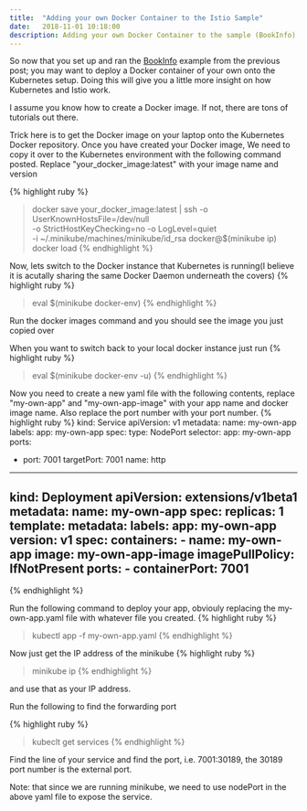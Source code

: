 ```yaml
---
title:  "Adding your own Docker Container to the Istio Sample"
date:   2018-11-01 10:18:00
description: Adding your own Docker Container to the sample (BookInfo) onto Kubernetes, Minikube and Istio
---
```


So now that you set up and ran the [BookInfo][bookInfo-url] example from the previous post; you may want to deploy a Docker container of your own onto the Kubernetes setup.  Doing this will give you a little more insight on how Kubernetes and Istio work.

I assume you know how to create a Docker image.  If not, there are tons of tutorials out there.  

Trick here is to get the Docker image on your laptop onto the Kubernetes Docker repository.  Once you have created your Docker image,  We need to copy it over to the Kubernetes environment with the following command posted. Replace "your_docker_image:latest" with your image name and version


{% highlight ruby %}
> docker save your_docker_image:latest | ssh -o UserKnownHostsFile=/dev/null \
    -o StrictHostKeyChecking=no -o LogLevel=quiet \
    -i ~/.minikube/machines/minikube/id_rsa docker@$(minikube ip) docker load
{% endhighlight %}


Now, lets switch to the Docker instance that Kubernetes is running(I believe it is acutally sharing the same Docker Daemon underneath the covers)
{% highlight ruby %}
> eval $(minikube docker-env)
{% endhighlight %}


Run the docker images command and you should see the image you just copied over


When you want to switch back to your local docker instance just run
{% highlight ruby %}
> eval $(minikube docker-env -u)
{% endhighlight %}


Now you need to create a new yaml file with the following contents, replace "my-own-app" and "my-own-app-image" with your app name and docker image name.  Also replace the port number with your port number.
{% highlight ruby %}
kind: Service
apiVersion: v1
metadata:
  name: my-own-app
  labels:
    app: my-own-app
spec:
  type: NodePort
  selector:
    app: my-own-app
  ports:
  - port: 7001
    targetPort: 7001
    name: http
---
kind: Deployment
apiVersion: extensions/v1beta1
metadata:
  name: my-own-app
spec:
  replicas: 1
  template:
    metadata:
      labels:
        app: my-own-app
        version: v1
    spec:
      containers:
      - name: my-own-app
        image: my-own-app-image
        imagePullPolicy: IfNotPresent
        ports:
        - containerPort: 7001
---
{% endhighlight %}


Run the following command to deploy your app, obviouly replacing the my-own-app.yaml file with whatever file you created.
{% highlight ruby %}
> kubectl app -f my-own-app.yaml
{% endhighlight %}


Now just get the IP address of the minikube
{% highlight ruby %}
> minikube ip
{% endhighlight %}

and use that as your IP address.

Run the following to find the forwarding port

{% highlight ruby %}
> kubeclt get services 
{% endhighlight %}


Find the line of your service and find the port, i.e. 7001:30189, the 30189 port number is the external port.


Note: that since we are running minikube, we need to use nodePort in the above yaml file to expose the service.

[bookInfo-url]:https://brew.sh://istio.io/docs/examples/bookinfo/ 
